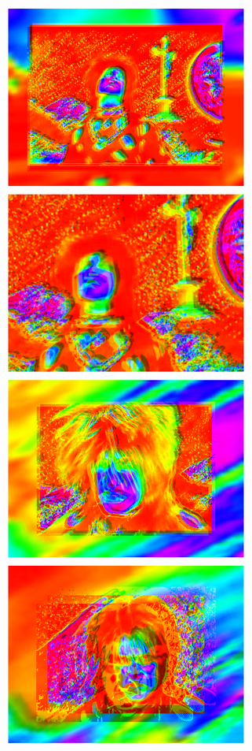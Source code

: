 ![](/art/images/2018-03-24/out-2018-03-24-22-20-05-185.png?raw=true)

![](/art/images/2018-03-24/out-2018-03-24-22-20-06-664.png?raw=true)

![](/art/images/2018-03-24/out-2018-03-24-22-20-14-731.png?raw=true)

![](/art/images/2018-03-24/out-2018-03-24-22-20-24-432.png?raw=true)

